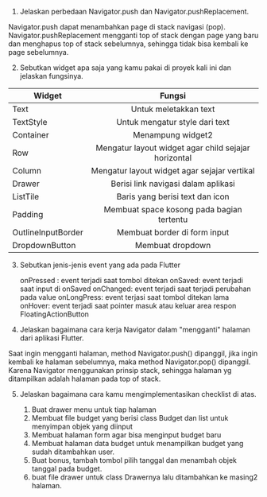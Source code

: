 1. Jelaskan perbedaan Navigator.push dan Navigator.pushReplacement.

Navigator.push dapat menambahkan page di stack navigasi (pop).
Navigator.pushReplacement mengganti top of stack dengan page yang baru dan menghapus top of stack sebelumnya, sehingga tidak bisa kembali ke page sebelumnya.

2.  Sebutkan widget apa saja yang kamu pakai di proyek kali ini dan jelaskan fungsinya.

| Widget | Fungsi |
| ----------- | :---------: |
| Text | Untuk meletakkan text |
| TextStyle | Untuk mengatur style dari text |
| Container | Menampung widget2 |
| Row | Mengatur layout widget agar child sejajar horizontal|
| Column | Mengatur layout widget agar sejajar vertikal |
| Drawer | Berisi link navigasi dalam aplikasi |
| ListTile | Baris yang berisi text dan icon |
| Padding | Membuat space kosong pada bagian tertentu |
| OutlineInputBorder | Membuat border di form input |
| DropdownButton | Membuat dropdown |

3. Sebutkan jenis-jenis event yang ada pada Flutter 

    onPressed : event terjadi saat tombol ditekan
    onSaved: event terjadi saat input di onSaved
    onChanged: event terjadi saat terjadi perubahan pada value
    onLongPress: event terjasi saat tombol ditekan lama
    onHover: event terjadi saat pointer masuk atau keluar area respon FloatingActionButton

4. Jelaskan bagaimana cara kerja Navigator dalam "mengganti" halaman dari aplikasi Flutter.

Saat ingin mengganti halaman, method Navigator.push() dipanggil, 
jika ingin kembali ke halaman sebelumnya, maka method Navigator.pop() dipanggil.
Karena Navigator menggunakan prinsip stack, sehingga halaman yg ditampilkan adalah halaman pada top of stack.

5. Jelaskan bagaimana cara kamu mengimplementasikan checklist di atas.

    1. Buat drawer menu untuk tiap halaman
    2. Membuat file budget yang berisi class Budget dan list untuk menyimpan objek yang diinput
    3. Membuat halaman form agar bisa menginput budget baru
    4. Membuat halaman data budget untuk menampilkan budget yang sudah ditambahkan user.
    5. Buat bonus, tambah tombol pilih tanggal dan menambah objek tanggal pada budget.
    6. buat file drawer untuk class Drawernya lalu ditambahkan ke masing2 halaman.